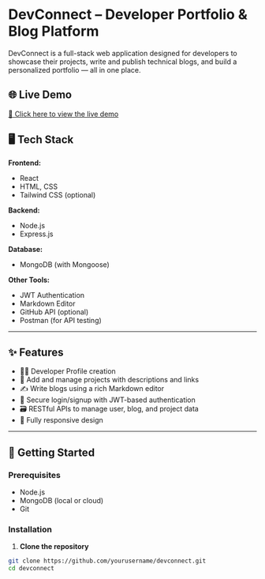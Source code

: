 # DevConnect – Developer Portfolio & Blog Platform

DevConnect is a full-stack web application designed for developers to showcase their projects, write and publish technical blogs, and build a personalized portfolio — all in one place.

## 🌐 Live Demo

[🔗 Click here to view the live demo](https://your-deployment-link.com)

## 🖥️ Tech Stack

**Frontend:**
- React
- HTML, CSS
- Tailwind CSS (optional)

**Backend:**
- Node.js
- Express.js

**Database:**
- MongoDB (with Mongoose)

**Other Tools:**
- JWT Authentication
- Markdown Editor
- GitHub API (optional)
- Postman (for API testing)

---

## ✨ Features

- 🧑‍💻 Developer Profile creation
- 📁 Add and manage projects with descriptions and links
- ✍️ Write blogs using a rich Markdown editor
- 🔐 Secure login/signup with JWT-based authentication
- 🗃️ RESTful APIs to manage user, blog, and project data
- 📱 Fully responsive design

---

## 🚀 Getting Started

### Prerequisites

- Node.js
- MongoDB (local or cloud)
- Git

### Installation

1. **Clone the repository**
```bash
git clone https://github.com/yourusername/devconnect.git
cd devconnect
